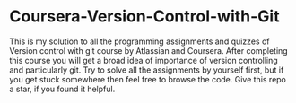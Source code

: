 # Coursera-Version-Control-with-Git
This is my solution to all the programming assignments and quizzes of Version control with git course by Atlassian and Coursera. After completing this course you will get a broad idea of importance of version controlling and particularly git. Try to solve all the assignments by yourself first, but if you get stuck somewhere then feel free to browse the code.
Give this repo a star, if you found it helpful.
